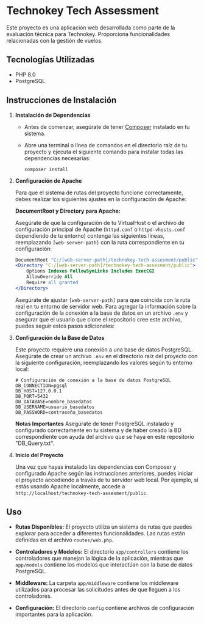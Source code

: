 # Technokey Tech Assessment

Este proyecto es una aplicación web desarrollada como parte de la evaluación técnica para Technokey. Proporciona funcionalidades relacionadas con la gestión de vuelos.

## Tecnologías Utilizadas

- PHP 8.0
- PostgreSQL

## Instrucciones de Instalación

1. **Instalación de Dependencias**
   - Antes de comenzar, asegúrate de tener [Composer](https://getcomposer.org/) instalado en tu sistema.
   - Abre una terminal o línea de comandos en el directorio raíz de tu proyecto y ejecuta el siguiente comando para instalar todas las dependencias necesarias:

     ```
     composer install
     ```

2. **Configuración de Apache**

   Para que el sistema de rutas del proyecto funcione correctamente, debes realizar los siguientes ajustes en la configuración de Apache:

   **DocumentRoot y Directory para Apache:**

   Asegúrate de que la configuración de tu VirtualHost o el archivo de configuración principal de Apache (`httpd.conf` o `httpd-vhosts.conf` dependiendo de tu entorno) contenga las siguientes líneas, reemplazando `[web-server-path]` con la ruta correspondiente en tu configuración:

   ```apache
   DocumentRoot "C:/[web-server-path]/technokey-tech-assesment/public"
   <Directory "C:/[web-server-path]/technokey-tech-assesment/public">
       Options Indexes FollowSymLinks Includes ExecCGI
       AllowOverride All
       Require all granted
   </Directory>
   ```

   Asegúrate de ajustar `[web-server-path]` para que coincida con la ruta real en tu entorno de servidor web.
    Para agregar la información sobre la configuración de la conexión a la base de datos en un archivo `.env` y asegurar que el usuario que clone el repositorio cree este archivo, puedes seguir estos pasos adicionales:

3. **Configuración de la Base de Datos**
    
    Este proyecto requiere una conexión a una base de datos PostgreSQL. Asegúrate de crear un archivo `.env` en el directorio raíz del proyecto con la siguiente configuración, reemplazando los valores según tu entorno local:
    
    ```dotenv
    # Configuración de conexión a la base de datos PostgreSQL
    DB_CONNECTION=pgsql
    DB_HOST=127.0.0.1
    DB_PORT=5432
    DB_DATABASE=nombre_basedatos
    DB_USERNAME=usuario_basedatos
    DB_PASSWORD=contraseña_basedatos
    ```
    
    **Notas Importantes**
    Asegúrate de tener PostgreSQL instalado y configurado correctamente en tu sistema y de haber creado la BD correspondiente con ayuda del archivo que se haya en este repositorio "DB_Query.txt".
    
4. **Inicio del Proyecto**

   Una vez que hayas instalado las dependencias con Composer y configurado Apache según las instrucciones anteriores, puedes iniciar el proyecto accediendo a través de tu servidor web local. Por ejemplo, si estás usando Apache localmente, accede a `http://localhost/technokey-tech-assesment/public`.

## Uso

- **Rutas Disponibles:** El proyecto utiliza un sistema de rutas que puedes explorar para acceder a diferentes funcionalidades. Las rutas están definidas en el archivo `routes/web.php`.

- **Controladores y Modelos:** El directorio `app/controllers` contiene los controladores que manejan la lógica de la aplicación, mientras que `app/models` contiene los modelos que interactúan con la base de datos PostgreSQL.

- **Middleware:** La carpeta `app/middleware` contiene los middleware utilizados para procesar las solicitudes antes de que lleguen a los controladores.

- **Configuración:** El directorio `config` contiene archivos de configuración importantes para la aplicación.
